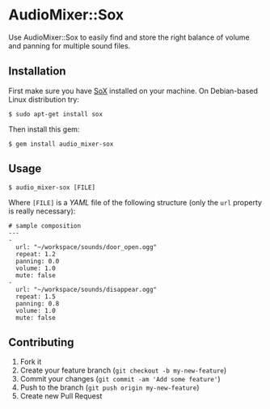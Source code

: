 # AudioMixer::Sox

Use AudioMixer::Sox to easily find and store the right balance of volume and panning for multiple sound files.

## Installation

First make sure you have [SoX][sox] installed on your machine. On Debian-based Linux distribution try:

[sox]: http://sox.sourceforge.net/

    $ sudo apt-get install sox

Then install this gem:

    $ gem install audio_mixer-sox

## Usage

    $ audio_mixer-sox [FILE]

Where `[FILE]` is a _YAML_ file of the following structure (only the `url` property is really necessary):

    # sample composition
    ---
    -
      url: "~/workspace/sounds/door_open.ogg"
      repeat: 1.2
      panning: 0.0
      volume: 1.0
      mute: false
    -
      url: "~/workspace/sounds/disappear.ogg"
      repeat: 1.5
      panning: 0.8
      volume: 1.0
      mute: false

## Contributing

1. Fork it
2. Create your feature branch (`git checkout -b my-new-feature`)
3. Commit your changes (`git commit -am 'Add some feature'`)
4. Push to the branch (`git push origin my-new-feature`)
5. Create new Pull Request
